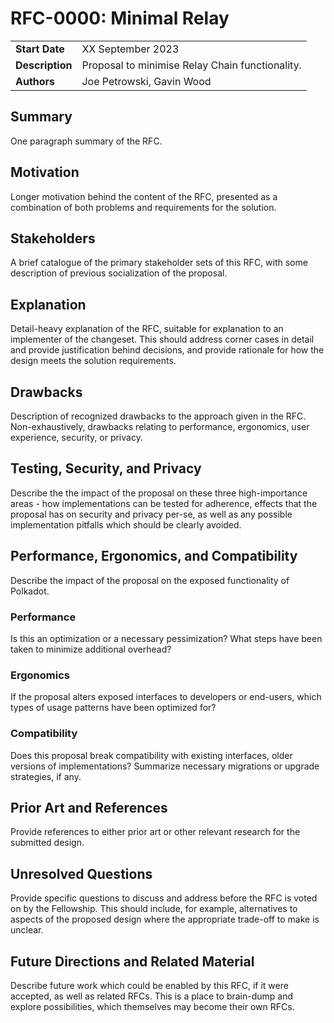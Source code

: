 # RFC-0000: Minimal Relay

|                 |                                                                               |
| --------------- | ----------------------------------------------------------------------------- |
| **Start Date**  | XX September 2023                                                             |
| **Description** | Proposal to minimise Relay Chain functionality.                               |
| **Authors**     | Joe Petrowski, Gavin Wood                                                     |

## Summary

One paragraph summary of the RFC.

## Motivation

Longer motivation behind the content of the RFC, presented as a combination of both problems and requirements for the solution.

## Stakeholders

A brief catalogue of the primary stakeholder sets of this RFC, with some description of previous socialization of the proposal.

## Explanation

Detail-heavy explanation of the RFC, suitable for explanation to an implementer of the changeset. This should address corner cases in detail and provide justification behind decisions, and provide rationale for how the design meets the solution requirements.

## Drawbacks

Description of recognized drawbacks to the approach given in the RFC. Non-exhaustively, drawbacks relating to performance, ergonomics, user experience, security, or privacy.

## Testing, Security, and Privacy

Describe the the impact of the proposal on these three high-importance areas - how implementations can be tested for adherence, effects that the proposal has on security and privacy per-se, as well as any possible implementation pitfalls which should be clearly avoided.

## Performance, Ergonomics, and Compatibility

Describe the impact of the proposal on the exposed functionality of Polkadot.

### Performance

Is this an optimization or a necessary pessimization? What steps have been taken to minimize additional overhead?

### Ergonomics

If the proposal alters exposed interfaces to developers or end-users, which types of usage patterns have been optimized for?

### Compatibility

Does this proposal break compatibility with existing interfaces, older versions of implementations? Summarize necessary migrations or upgrade strategies, if any.

## Prior Art and References

Provide references to either prior art or other relevant research for the submitted design.

## Unresolved Questions

Provide specific questions to discuss and address before the RFC is voted on by the Fellowship. This should include, for example, alternatives to aspects of the proposed design where the appropriate trade-off to make is unclear.

## Future Directions and Related Material

Describe future work which could be enabled by this RFC, if it were accepted, as well as related RFCs. This is a place to brain-dump and explore possibilities, which themselves may become their own RFCs.
